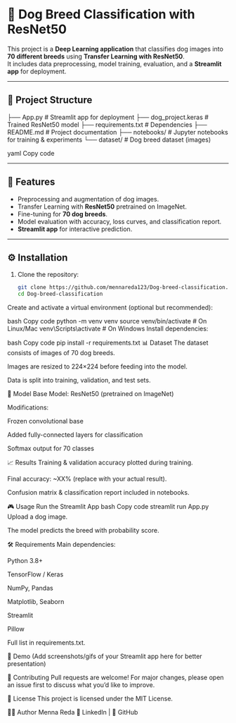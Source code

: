 # 🐶 Dog Breed Classification with ResNet50

This project is a **Deep Learning application** that classifies dog images into **70 different breeds** using **Transfer Learning with ResNet50**.  
It includes data preprocessing, model training, evaluation, and a **Streamlit app** for deployment.

---

## 📂 Project Structure
├── App.py # Streamlit app for deployment
├── dog_project.keras # Trained ResNet50 model
├── requirements.txt # Dependencies
├── README.md # Project documentation
├── notebooks/ # Jupyter notebooks for training & experiments
└── dataset/ # Dog breed dataset (images)

yaml
Copy code

---

## 🚀 Features
- Preprocessing and augmentation of dog images.
- Transfer Learning with **ResNet50** pretrained on ImageNet.
- Fine-tuning for **70 dog breeds**.
- Model evaluation with accuracy, loss curves, and classification report.
- **Streamlit app** for interactive prediction.

---

## ⚙️ Installation

1. Clone the repository:
   ```bash
   git clone https://github.com/mennareda123/Dog-breed-classification.git
   cd Dog-breed-classification
Create and activate a virtual environment (optional but recommended):

bash
Copy code
python -m venv venv
source venv/bin/activate   # On Linux/Mac
venv\Scripts\activate      # On Windows
Install dependencies:

bash
Copy code
pip install -r requirements.txt
📊 Dataset
The dataset consists of images of 70 dog breeds.

Images are resized to 224×224 before feeding into the model.

Data is split into training, validation, and test sets.

🧠 Model
Base Model: ResNet50 (pretrained on ImageNet)

Modifications:

Frozen convolutional base

Added fully-connected layers for classification

Softmax output for 70 classes

📈 Results
Training & validation accuracy plotted during training.

Final accuracy: ~XX% (replace with your actual result).

Confusion matrix & classification report included in notebooks.

🎮 Usage
Run the Streamlit App
bash
Copy code
streamlit run App.py
Upload a dog image.

The model predicts the breed with probability score.

🛠️ Requirements
Main dependencies:

Python 3.8+

TensorFlow / Keras

NumPy, Pandas

Matplotlib, Seaborn

Streamlit

Pillow

Full list in requirements.txt.

📸 Demo
(Add screenshots/gifs of your Streamlit app here for better presentation)

🤝 Contributing
Pull requests are welcome!
For major changes, please open an issue first to discuss what you’d like to improve.

📜 License
This project is licensed under the MIT License.

👩‍💻 Author
Menna Reda
🔗 LinkedIn | 🔗 GitHub